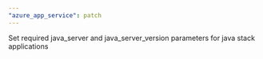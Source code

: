 ```yaml
---
"azure_app_service": patch
---
```


Set required java_server and java_server_version parameters for java stack applications
